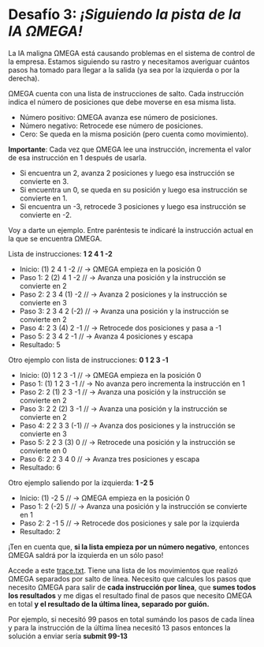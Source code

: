 # Desafío 3: _¡Siguiendo la pista de la IA ΩMEGA!_

La IA maligna ΩMEGA está causando problemas en el sistema de control de la empresa. Estamos siguiendo su rastro y necesitamos averiguar cuántos pasos ha tomado para llegar a la salida (ya sea por la izquierda o por la derecha).

ΩMEGA cuenta con una lista de instrucciones de salto. Cada instrucción indica el número de posiciones que debe moverse en esa misma lista.

- Número positivo: ΩMEGA avanza ese número de posiciones.
- Número negativo: Retrocede ese número de posiciones.
- Cero: Se queda en la misma posición (pero cuenta como movimiento).

**Importante**: Cada vez que ΩMEGA lee una instrucción, incrementa el valor de esa instrucción en 1 después de usarla.

- Si encuentra un 2, avanza 2 posiciones y luego esa instrucción se convierte en 3.
- Si encuentra un 0, se queda en su posición y luego esa instrucción se convierte en 1.
- Si encuentra un -3, retrocede 3 posiciones y luego esa instrucción se convierte en -2.

Voy a darte un ejemplo. Entre paréntesis te indicaré la instrucción actual en la que se encuentra ΩMEGA.

Lista de instrucciones: **1 2 4 1 -2**

- Inicio: (1) 2 4 1 -2 // → ΩMEGA empieza en la posición 0
- Paso 1: 2 (2) 4 1 -2 // → Avanza una posición y la instrucción se convierte en 2
- Paso 2: 2 3 4 (1) -2 // → Avanza 2 posiciones y la instrucción se convierte en 3
- Paso 3: 2 3 4 2 (-2) // → Avanza una posición y la instrucción se convierte en 2
- Paso 4: 2 3 (4) 2 -1 // → Retrocede dos posiciones y pasa a -1
- Paso 5: 2 3 4 2 -1 // → Avanza 4 posiciones y escapa
- Resultado: 5

Otro ejemplo con lista de instrucciones: **0 1 2 3 -1**

- Inicio: (0) 1 2 3 -1 // → ΩMEGA empieza en la posición 0
- Paso 1: (1) 1 2 3 -1 // → No avanza pero incrementa la instrucción en 1
- Paso 2: 2 (1) 2 3 -1 // → Avanza una posición y la instrucción se convierte en 2
- Paso 3: 2 2 (2) 3 -1 // → Avanza una posición y la instrucción se convierte en 2
- Paso 4: 2 2 3 3 (-1) // → Avanza dos posiciones y la instrucción se convierte en 3
- Paso 5: 2 2 3 (3) 0 // → Retrocede una posición y la instrucción se convierte en 0
- Paso 6: 2 2 3 4 0 // → Avanza tres posiciones y escapa
- Resultado: 6

Otro ejemplo saliendo por la izquierda: **1 -2 5**

- Inicio: (1) -2 5 // → ΩMEGA empieza en la posición 0
- Paso 1: 2 (-2) 5 // → Avanza una posición y la instrucción se convierte en 1
- Paso 2: 2 -1 5 // → Retrocede dos posiciones y sale por la izquierda
- Resultado: 2

¡Ten en cuenta que, **si la lista empieza por un número negativo**, entonces ΩMEGA saldrá por la izquierda en un sólo paso!

Accede a este [trace.txt](https://codember.dev/trace.txt). Tiene una lista de los movimientos que realizó ΩMEGA separados por salto de línea. Necesito que calcules los pasos que necesito ΩMEGA para salir de **cada instrucción por línea**, que **sumes todos los resultados** y me digas el resultado final de pasos que necesito ΩMEGA en total **y el resultado de la última línea, separado por guión.**

Por ejemplo, si necesitó 99 pasos en total sumándo los pasos de cada línea y para la instrucción de la última línea necesitó 13 pasos entonces la solución a enviar sería **submit 99-13**
